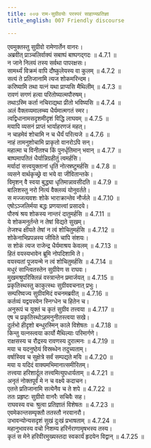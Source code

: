 ```yaml
---
title: ००७ राम-सुग्रीवयोः परस्परं साहाय्यप्रतिज्ञा
title_english: 007 Friendly discourse

---
```

<div class="audioEmbed"  caption="श्रीराम-हरिसीताराममूर्ति-घनपाठिभ्यां वचनम्" src="https://archive.org/download/Ramayana-recitation-Sriram-harisItArAmamUrti-Ghanapaati-v2/Kanda_4/Kanda_4_KSK-007-Rama_Sugreevayoho_Sahayya_Prathigna_0.mp3"></div>

  
एवमुक्तस्तु सुग्रीवो रामेणार्तेन वानरः।  
अब्रवीत् प्राञ्चलिर्वाक्यं सबाष्पं बाष्पगद्गदः ॥ 4.7.1 ॥   
न जाने निलयं तस्य सर्वथा पापरक्षसः।  
सामर्थ्यं विक्रमं वापि दौष्कुलेयस्य वा कुलम् ॥ 4.7.2 ॥   
सत्यं ते प्रतिजानामि त्यज शोकमरिन्दम।  
करिष्यामि तथा यत्नं यथा प्राप्यसि मैथिलीम् ॥ 4.7.3 ॥   
रावणं सगणं हत्वा परितोष्यात्मपौरुषम्।  
तथाऽस्मि कर्ता नचिराद्यथा प्रीतो भविष्यसि ॥ 4.7.4 ॥   
अलं वैक्लव्यमालम्ब्य धैर्यमात्मगतं स्मर।  
त्वद्विधानामसदृशमीदृशं विद्धि लाघवम् ॥ 4.7.5 ॥   
मयापि व्यसनं प्राप्तं भार्याहरणजं महत्।  
न चाहमेवं शोचामि न च धैर्यं परित्यजे ॥ 4.7.6 ॥   
नाहं तामनुशोचामि प्राकृतो वानरोऽपि सन्।  
महात्मा च विनीतश्च किं पुनर्धृतिमान् भवान् ॥ 4.7.7 ॥   
बाष्पमापतितं धैर्यान्निग्रहीतुं त्वमर्हसि।  
मर्यादां सत्त्वयुक्तानां धृतिं नोत्स्रष्टुमर्हसि ॥ 4.7.8 ॥   
व्यसने वार्थकृच्छ्रे वा भये वा जीवितान्तके।  
विमृशन् वै स्वया बुद्ध्या धृतिमान्नावसीदति ॥ 4.7.9 ॥   
बालिशस्तु नरो नित्यं वैक्लव्यं योनुवर्तते।  
स मज्जत्यवशः शोके भाराक्रान्तेव नौर्जले ॥ 4.7.10 ॥   
एषोऽञ्जलिर्मया बद्धः प्रणयात्त्वां प्रसादये।  
पौरुषं श्रय शोकस्य नान्तरं दातुमर्हसि ॥ 4.7.11 ॥   
ये शोकमनुर्तन्ते न तेषां विद्यते सुखम्।  
तेजश्च क्षीयते तेषां न त्वं शोचितुमर्हसि ॥ 4.7.12 ॥   
शोकेनाभिप्रपन्नस्य जीविते चापि संशयः।  
स शोकं त्यज राजेन्द्र धैर्यमाश्रय केवलम् ॥ 4.7.13 ॥   
हितं वयस्यभावेन ब्रूमि नोपदिशामि ते।  
वयस्यतां पूजयन्मे न त्वं शोचितुमर्हसि ॥ 4.7.14 ॥   
मधुरं सान्त्वितस्तेन सुग्रीवेण स राघवः।  
मुखमश्रुपरिक्लिन्नं वस्त्रान्तेन प्रमार्जयत् ॥ 4.7.15 ॥   
प्रकृतिस्थस्तु काकुत्स्थः सुग्रीववचनात् प्रभुः।  
सम्परिष्वज्य सुग्रीवमिदं वचनमब्रवीत् ॥ 4.7.16 ॥   
कर्तव्यं यद्वयस्येन स्निग्धेन च हितेन च।  
अनुरूपं च युक्तं च कृतं सुग्रीव तत्त्वया ॥ 4.7.17 ॥   
एष च प्रकृतिस्थोऽहमनुनीतस्त्वया सखे।  
दुर्लभो हीदृशो बन्धुरस्मिन् काले विशेषतः ॥ 4.7.18 ॥   
किन्तु यत्नस्त्वया कार्यो मैथिल्याः परिमार्गणे।  
राक्षसस्य च रौद्रस्य रावणस्य दुरात्मनः ॥ 4.7.19 ॥   
मया च यदनुष्ठेयं विस्रब्धेन तदुच्यताम्।  
वर्षास्विव च सुक्षेत्रे सर्वं सम्पद्यते मयि ॥ 4.7.20 ॥   
मया य यदिदं वाक्यमभिमानात्समीरितम्।  
तत्त्वया हरिशार्दूल तत्त्वमित्युपधार्यताम् ॥ 4.7.21 ॥   
अनृतं नोक्तपूर्वं मे न च वक्ष्ये कदाचन।  
एतत्ते प्रतिजानामि सत्येनैव च ते शपे ॥ 4.7.22 ॥   
ततः प्रहृष्टः सुग्रीवो वानरैः सचिवैः सह।  
राघवस्य वचः श्रुत्वा प्रतिज्ञातं विशेषतः ॥ 4.7.23 ॥   
एवमेकान्तसम्पृक्तौ ततस्तौ नरवानरौ।  
उभावन्योन्यसदृशं सुखं दुःखं प्रभाषताम् ॥ 4.7.24 ॥   
महानुभावस्य वचो निशम्य हरिर्नराणामृषभस्य तस्य।  
कृतं स मेने हरिवीरमुख्यस्तदा स्वकार्यं हृदयेन विद्वान् ॥ 4.7.25 ॥   